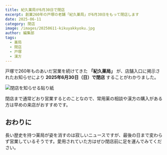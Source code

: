 ```yaml
---
title: 紀久薬局が6月30日で閉店
excerpt: 創業260年の戸塚の老舗「紀久薬局」が6月30日をもって閉店します
date: 2025-06-11
category: 閉店
image: /images/20250611-kikuyakkyoku.jpg
author: 編集部
tags:
  - 薬局
  - 閉店
  - 戸塚
  - 漢方
---
```


戸塚で260年ものあいだ営業を続けてきた **「紀久薬局」** が、店舗入口に掲示されたお知らせにより **2025年6月30日（日）で閉店** することがわかりました。

![閉店を知らせる貼り紙](/images/20250611-kikuyakkyoku.jpg)

閉店まで通常どおり営業するとのことなので、常用薬の相談や漢方の購入がある方は早めの来店がおすすめです。

## おわりに

長い歴史を持つ薬局が姿を消すのは寂しいニュースですが、最後の日まで変わらず営業しているそうです。愛用されていた方はぜひ閉店前に足を運んでみてください。
